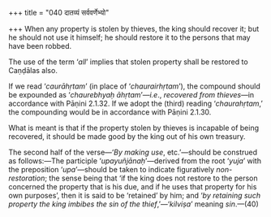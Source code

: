 +++
title = "040 दातव्यं सर्ववर्णेभ्यो"

+++
When any property is stolen by thieves, the king should recover it; but
he should not use it himself; he should restore it to the persons that
may have been robbed.

The use of the term ‘*all*’ implies that stolen property shall be
restored to Caṇḍālas also.

If we read ‘*caurāhṛtam*’ (in place of ‘*chaurairhṛtam*’), the compound
should be expounded as ‘*chaurebhyaḥ āhṛtam*’—*i.e*., *recovered from
thieves*—in accordance with Pāṇini 2.1.32. If we adopt the (third)
reading ‘*chaurahṛtam*,’ the compounding would be in accordance with
Pāṇini 2.1.30.

What is meant is that if the property stolen by thieves is incapable of
being recovered, it should be made good by the king out of his own
treasury.

The second half of the verse—‘*By making use*, etc.’—should be construed
as follows:—The participle ‘*upayuñjānaḥ*’—derived from the root
‘*yuja*’ with the preposition ‘*upa*’—should be taken to indicate
figuratively *non-restoration*; the sense being that ‘if the king does
not restore to the person concerned the property that is his due, and if
he uses that property for his own purposes’, then it is said to be
‘retained’ by him; and ‘*by retaining such property the king imbibes the
sin of the thief*,’—‘*kilviṣa*’ meaning *sin*.—(40)


